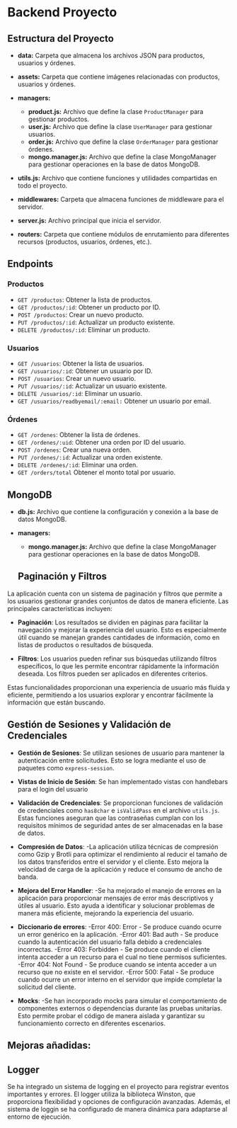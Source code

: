 # Backend Proyecto

## Estructura del Proyecto

- **data:** Carpeta que almacena los archivos JSON para productos, usuarios y órdenes.
- **assets:** Carpeta que contiene imágenes relacionadas con productos, usuarios y órdenes.
- **managers:**
  - **product.js:** Archivo que define la clase `ProductManager` para gestionar productos.
  - **user.js:** Archivo que define la clase `UserManager` para gestionar usuarios.
  - **order.js:** Archivo que define la clase `OrderManager` para gestionar órdenes.
  - **mongo.manager.js:** Archivo que define la clase MongoManager para gestionar operaciones en la base de datos MongoDB.

- **utils.js:** Archivo que contiene funciones y utilidades compartidas en todo el proyecto.
- **middlewares:** Carpeta que almacena funciones de middleware para el servidor.

- **server.js:** Archivo principal que inicia el servidor.
- **routers:** Carpeta que contiene módulos de enrutamiento para diferentes recursos (productos, usuarios, órdenes, etc.).

## Endpoints

### Productos
- `GET /productos`: Obtener la lista de productos.
- `GET /productos/:id`: Obtener un producto por ID.
- `POST /productos`: Crear un nuevo producto.
- `PUT /productos/:id`: Actualizar un producto existente.
- `DELETE /productos/:id`: Eliminar un producto.

### Usuarios
- `GET /usuarios`: Obtener la lista de usuarios.
- `GET /usuarios/:id`: Obtener un usuario por ID.
- `POST /usuarios`: Crear un nuevo usuario.
- `PUT /usuarios/:id`: Actualizar un usuario existente.
- `DELETE /usuarios/:id`: Eliminar un usuario.
- `GET /usuarios/readbyemail/:email:` Obtener un usuario por email.

### Órdenes
- `GET /ordenes`: Obtener la lista de órdenes.
- `GET /ordenes/:uid`: Obtener una orden por ID del usuario.
- `POST /ordenes`: Crear una nueva orden.
- `PUT /ordenes/:id`: Actualizar una orden existente.
- `DELETE /ordenes/:id`: Eliminar una orden.
- `GET /orders/total` Obtener el monto total por usuario.

## MongoDB

- **db.js:** Archivo que contiene la configuración y conexión a la base de datos MongoDB.

- **managers:**
  - **mongo.manager.js:** Archivo que define la clase MongoManager para gestionar operaciones en la base de datos MongoDB.

  ## Paginación y Filtros

La aplicación cuenta con un sistema de paginación y filtros que permite a los usuarios gestionar grandes conjuntos de datos de manera eficiente. Las principales características incluyen:

- **Paginación**: Los resultados se dividen en páginas para facilitar la navegación y mejorar la experiencia del usuario. Esto es especialmente útil cuando se manejan grandes cantidades de información, como en listas de productos o resultados de búsqueda.

- **Filtros**: Los usuarios pueden refinar sus búsquedas utilizando filtros específicos, lo que les permite encontrar rápidamente la información deseada. Los filtros pueden ser aplicados en diferentes criterios.

Estas funcionalidades proporcionan una experiencia de usuario más fluida y eficiente, permitiendo a los usuarios explorar y encontrar fácilmente la información que están buscando.

## Gestión de Sesiones y Validación de Credenciales

- **Gestión de Sesiones**: Se utilizan sesiones de usuario para mantener la autenticación entre solicitudes. Esto se logra mediante el uso de paquetes como `express-session`.

- **Vistas de Inicio de Sesión**: Se han implementado vistas con handlebars para el login del usuario

- **Validación de Credenciales**: Se proporcionan funciones de validación de credenciales como `has8char` e `isValidPass` en el archivo `utils.js`. Estas funciones aseguran que las contraseñas cumplan con los requisitos mínimos de seguridad antes de ser almacenadas en la base de datos.

- **Compresión de Datos**:
-La aplicación utiliza técnicas de compresión como Gzip y Brotli para optimizar el rendimiento al reducir el tamaño de los datos transferidos entre el servidor y el cliente. Esto mejora la velocidad de carga de la aplicación y reduce el consumo de ancho de banda.

- **Mejora del Error Handler**:
-Se ha mejorado el manejo de errores en la aplicación para proporcionar mensajes de error más descriptivos y útiles al usuario. Esto ayuda a identificar y solucionar problemas de manera más eficiente, mejorando la experiencia del usuario.

- **Diccionario de errores**:
-Error 400: Error - Se produce cuando ocurre un error genérico en la aplicación.
-Error 401: Bad auth - Se produce cuando la autenticación del usuario falla debido a credenciales incorrectas.
-Error 403: Forbidden - Se produce cuando el cliente intenta acceder a un recurso para el cual no tiene permisos suficientes.
-Error 404: Not Found - Se produce cuando se intenta acceder a un recurso que no existe en el servidor.
-Error 500: Fatal - Se produce cuando ocurre un error interno en el servidor que impide completar la solicitud del cliente.

- **Mocks**:
-Se han incorporado mocks para simular el comportamiento de componentes externos o dependencias durante las pruebas unitarias. Esto permite probar el código de manera aislada y garantizar su funcionamiento correcto en diferentes escenarios.

## Mejoras añadidas:

## Logger

Se ha integrado un sistema de logging en el proyecto para registrar eventos importantes y errores. El logger utiliza la biblioteca Winston, que proporciona flexibilidad y opciones de configuración avanzadas. Además, el sistema de loggin se ha configurado de manera dinámica para adaptarse al entorno de ejecución.